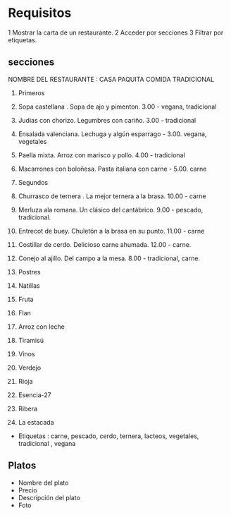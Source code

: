 
# Requisitos 
1 Mostrar la carta de un restaurante. 
2 Acceder por secciones 
3 Filtrar por etiquetas.

## secciones
NOMBRE DEL RESTAURANTE : CASA PAQUITA
COMIDA TRADICIONAL

1. Primeros
 1. Sopa castellana . Sopa de ajo y pimenton. 3.00 - vegana, tradicional 
 2. Judias con chorizo. Legumbres con cariño. 3.00 - tradicional 
 3. Ensalada valenciana. Lechuga y algún esparrago - 3.00. vegana, vegetales
 4. Paella mixta. Arroz con marisco y pollo. 4.00 - tradicional  
 5. Macarrones con boloñesa. Pasta italiana con carne - 5.00. carne

2. Segundos
 1. Churrasco de ternera . La mejor ternera a la brasa. 10.00 - carne
 2. Merluza ala romana. Un clásico del cantábrico. 9.00 - pescado, tradicional.
 3. Entrecot de buey.  Chuletón a la brasa en su punto. 11.00 - carne
 4. Costillar de cerdo. Delicioso carne ahumada. 12.00 - carne.
 5. Conejo al ajillo. Del campo a la mesa. 8.00 - tradicional, carne.

3. Postres
1. Natillas
2. Fruta 
3. Flan 
4. Arroz con leche
5. Tiramisú 

4. Vinos
1. Verdejo
2. Rioja 
3. Esencia-27
4. Ribera
5. La estacada 
* Etiquetas : carne, pescado, cerdo, ternera, lacteos, vegetales, tradicional , vegana


## Platos 
* Nombre del plato
* Precio
* Descripción del plato
* Foto